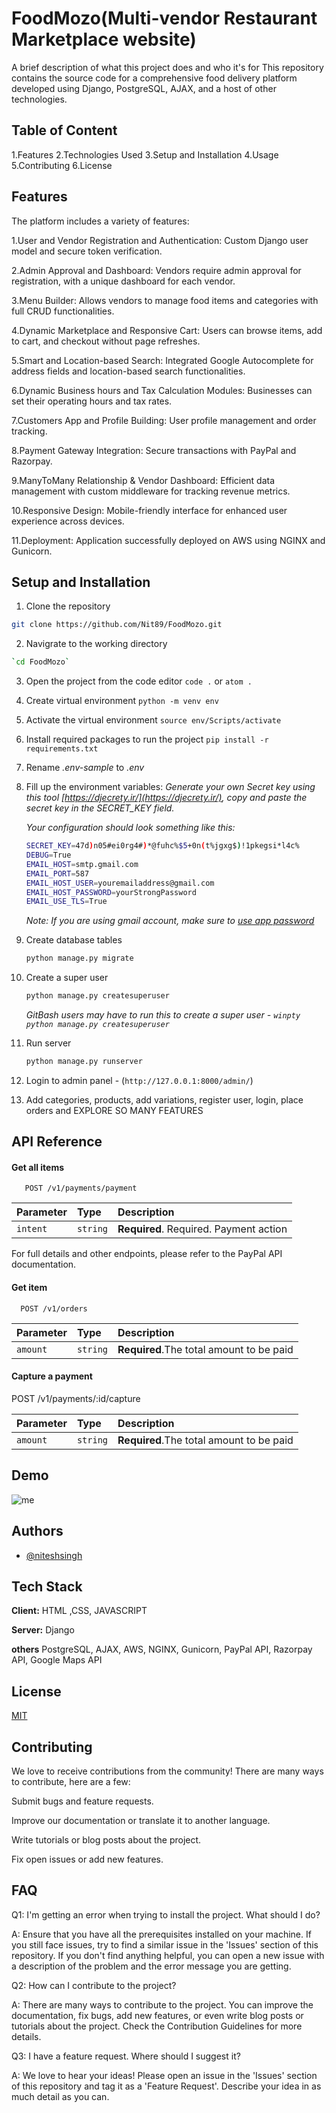 
# FoodMozo(Multi-vendor Restaurant Marketplace website) 

A brief description of what this project does and who it's for
This repository contains the source code for a comprehensive food delivery platform developed using Django, PostgreSQL, AJAX, and a host of other technologies.



## Table of Content
1.Features
2.Technologies Used
3.Setup and Installation
4.Usage
5.Contributing
6.License 
## Features

The platform includes a variety of features:

1.User and Vendor Registration and Authentication: Custom Django user model and secure token verification.

2.Admin Approval and Dashboard: Vendors require admin approval for registration, with a unique dashboard for each vendor.

3.Menu Builder: Allows vendors to manage food items and categories with full CRUD functionalities.

4.Dynamic Marketplace and Responsive Cart: Users can browse items, add to cart, and checkout without page refreshes.

5.Smart and Location-based Search: Integrated Google Autocomplete for address fields and location-based search functionalities.

6.Dynamic Business hours and Tax Calculation Modules: Businesses can set their operating hours and tax rates.

7.Customers App and Profile Building: User profile management and order tracking.

8.Payment Gateway Integration: Secure transactions with PayPal and Razorpay.

9.ManyToMany Relationship & Vendor Dashboard: Efficient data management with custom middleware for tracking revenue metrics.

10.Responsive Design: Mobile-friendly interface for enhanced user experience across devices.

11.Deployment: Application successfully deployed on AWS using NGINX and Gunicorn.
## Setup and Installation

1. Clone the repository 
```bash
git clone https://github.com/Nit89/FoodMozo.git
```

2. Navigrate to the working directory 
```bash
`cd FoodMozo`
```
3. Open the project from the code editor `code .` or `atom .`
4. Create virtual environment `python -m venv env`
5. Activate the virtual environment `source env/Scripts/activate`
6. Install required packages to run the project `pip install -r requirements.txt`
7. Rename _.env-sample_ to _.env_
8. Fill up the environment variables:
    _Generate your own Secret key using this tool [https://djecrety.ir/](https://djecrety.ir/), copy and paste the secret key in the SECRET_KEY field._

    _Your configuration should look something like this:_
    ```sh
    SECRET_KEY=47d)n05#ei0rg4#)*@fuhc%$5+0n(t%jgxg$)!1pkegsi*l4c%
    DEBUG=True
    EMAIL_HOST=smtp.gmail.com
    EMAIL_PORT=587
    EMAIL_HOST_USER=youremailaddress@gmail.com
    EMAIL_HOST_PASSWORD=yourStrongPassword
    EMAIL_USE_TLS=True
    ```
    _Note: If you are using gmail account, make sure to [use app password](https://support.google.com/accounts/answer/185833)_
9. Create database tables
    ```sh
    python manage.py migrate
    ```
10. Create a super user
    ```sh
    python manage.py createsuperuser
    ```
    _GitBash users may have to run this to create a super user - `winpty python manage.py createsuperuser`_
11. Run server
    ```sh
    python manage.py runserver
    ```
12. Login to admin panel - (`http://127.0.0.1:8000/admin/`)
13. Add categories, products, add variations, register user, login, place orders and EXPLORE SO MANY FEATURES



## API Reference

#### Get all items

```http
   POST /v1/payments/payment
```

| Parameter | Type     | Description                |
| :-------- | :------- | :------------------------- |
| `intent` | `string` | **Required**. Required. Payment action |

For full details and other endpoints, please refer to the PayPal API documentation.
#### Get item

```http
  POST /v1/orders
```

| Parameter | Type     | Description                       |
| :-------- | :------- | :-------------------------------- |
| `amount`      | `string` | **Required**.The total amount to be paid |

#### Capture a payment

 POST /v1/payments/:id/capture

 | Parameter | Type     | Description                       |
| :-------- | :------- | :-------------------------------- |
| `amount`      | `string` | **Required**.The total amount to be paid |



## Demo

![me](https://github.com/Nit89/FoodMozo/blob/master/demo%20(1)%20(1).gif)


## Authors

- [@niteshsingh](https://github.com/Nit89)


## Tech Stack

**Client:** HTML ,CSS, JAVASCRIPT

**Server:** Django

**others**
PostgreSQL,
AJAX,
AWS,
NGINX,
Gunicorn,
PayPal API,
Razorpay API,
Google Maps API


## License

[MIT](https://choosealicense.com/licenses/mit/)


## Contributing

We love to receive contributions from the community! There are many ways to contribute, here are a few:


Submit bugs and feature requests.

Improve our documentation or translate it to another language.

Write tutorials or blog posts about the project.

Fix open issues or add new features.


## FAQ

Q1: I'm getting an error when trying to install the project. What should I do?

A: Ensure that you have all the prerequisites installed on your machine. If you still face issues, try to find a similar issue in the 'Issues' section of this repository. If you don't find anything helpful, you can open a new issue with a description of the problem and the error message you are getting.

Q2: How can I contribute to the project?

A: There are many ways to contribute to the project. You can improve the documentation, fix bugs, add new features, or even write blog posts or tutorials about the project. Check the Contribution Guidelines for more details.

Q3: I have a feature request. Where should I suggest it?

A: We love to hear your ideas! Please open an issue in the 'Issues' section of this repository and tag it as a 'Feature Request'. Describe your idea in as much detail as you can.


